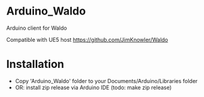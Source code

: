 Arduino_Waldo
================

Arduino client for Waldo

Compatible with UE5 host https://github.com/JimKnowler/Waldo 


Installation
================

- Copy 'Arduino_Waldo' folder to your Documents/Arduino/Libraries folder
- OR: install zip release via Arduino IDE (todo: make zip release)